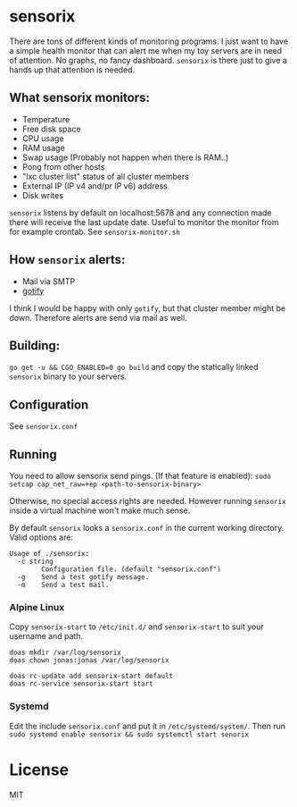# sensorix

There are tons of different kinds of monitoring programs. I just want to have
a simple health monitor that can alert me when my toy servers are in need of
attention. No graphs, no fancy dashboard.
`sensorix` is there just to give a hands up that attention is needed.


## What sensorix monitors:
  * Temperature
  * Free disk space
  * CPU usage
  * RAM usage
  * Swap usage (Probably not happen when there is RAM..)
  * Pong from other hosts
  * "lxc cluster list" status of all cluster members
  * External IP (IP v4 and/pr IP v6) address
  * Disk writes

`sensorix` listens by default on localhost:5678 and any connection made there will receive
the last update date. Useful to monitor the monitor from for example crontab. See `sensorix-monitor.sh`

## How `sensorix` alerts:
  * Mail via SMTP
  * [gotify](https://gotify.net/)

I think I would be happy with only `gotify`, but that cluster member might be down. Therefore
alerts are send via mail as well.


## Building:
`go get -u && CGO_ENABLED=0 go build` and copy the statically linked `sensorix` binary to your servers.


## Configuration
See `sensorix.conf`


## Running
You need to allow sensorix send pings. (If that feature is enabled):
`sudo setcap cap_net_raw=+ep <path-to-sensorix-binary>`

Otherwise, no special access rights are needed. However running `sensorix` inside a virtual machine won't make much sense.

By default `sensorix` looks a `sensorix.conf` in the current working directory. Valid options are:
```
Usage of ./sensorix:
  -c string
        Configuration file. (default "sensorix.conf")
  -g    Send a test gotify message.
  -m    Send a test mail.
```

### Alpine Linux
Copy `sensorix-start` to `/etc/init.d/` and `sensorix-start` to suit your username and path.

```
doas mkdir /var/log/sensorix
doas chown jonas:jonas /var/log/sensorix

doas rc-update add sensorix-start default
doas rc-service sensorix-start start
```

### Systemd

Edit the include `sensorix.conf` and put it in `/etc/systemd/system/`. Then run
`sudo systemd enable sensorix && sudo systemctl start senorix`

# License
MIT
